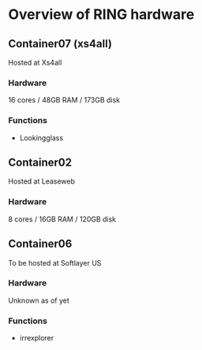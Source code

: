 # Overview of RING hardware 

## Container07 (xs4all)

Hosted at Xs4all

### Hardware

16 cores / 48GB RAM / 173GB disk

### Functions

* Lookingglass

## Container02

Hosted at Leaseweb

### Hardware

8 cores / 16GB RAM / 120GB disk

## Container06

To be hosted at Softlayer US

### Hardware

Unknown as of yet

### Functions

* irrexplorer
